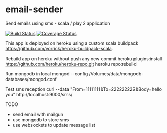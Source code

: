 email-sender
============

Send emails using sms - scala / play 2 application


[![Build Status](https://api.travis-ci.org/yorrick/email-sender.svg?branch=master)](https://travis-ci.org/yorrick/email-sender)
[![Coverage Status](https://coveralls.io/repos/yorrick/email-sender/badge.png)](https://coveralls.io/r/yorrick/email-sender)

This app is deployed on heroku using a custom scala buildpack https://github.com/yorrick/heroku-buildpack-scala.

Rebuild app on heroku without push any new commit
heroku plugins:install https://github.com/heroku/heroku-repo.git
heroku repo:rebuild


Run mongodb in local
mongod --config /Volumes/data/mongodb-databases/mongod.conf


Test sms reception
curl --data "From=11111111&To=222222222&Body=hello you" http://localhost:9000/sms/


TODO 
 - send email with mailgun
 - use mongodb to store sms
 - use websockets to update message list


